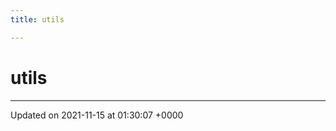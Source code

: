 ```yaml
---
title: utils

---
```


# utils








-------------------------------

Updated on 2021-11-15 at 01:30:07 +0000